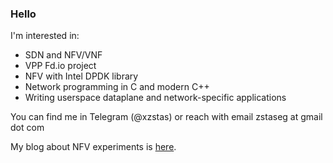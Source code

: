 ### Hello

I'm interested in:
- SDN and NFV/VNF
- VPP Fd.io project
- NFV with Intel DPDK library 
- Network programming in C and modern C++ 
- Writing userspace dataplane and network-specific applications

You can find me in Telegram (@xzstas) or reach with email zstaseg at gmail dot com

My blog about NFV experiments is [here](https://zstas.github.io/).

